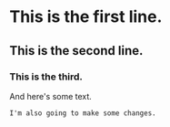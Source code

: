 # This is the first line.
## This is the second line.
### This is the third.

And here's some text.

```
I'm also going to make some changes.
```